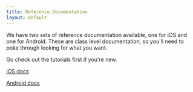 ```yaml
---
title: Reference Documentation
layout: default
---
```


We have two sets of reference documentation available, one for iOS and one for Android.  These are class level documentation, so you'll need to poke through looking for what you want.

Go check out the tutorials first if you're new.  

<p>
<a href="{{ site.baseurl }}/reference/ios_2_3/index.html" target="_blank">iOS docs</a>
</p>

<p>
<a href="{{ site.baseurl }}/reference/android_3_0/index.html" target="_blank">Android docs</a>
</p>
